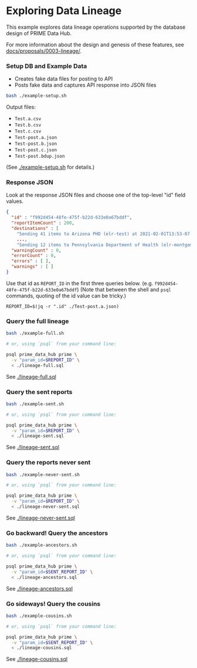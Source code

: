 # Exploring Data Lineage

This example explores data lineage operations supported by the database design of PRIME Data Hub.

For more information about the design and genesis of these features, see [docs/proposals/0003-lineage/](../../docs/proposals/0003-lineage/).


### Setup DB and Example Data

- Creates fake data files for posting to API
- Posts fake data and captures API response into JSON files


```sh
bash ./example-setup.sh
```

Output files:
  - `Test.a.csv`
  - `Test.b.csv`
  - `Test.c.csv`
  - `Test-post.a.json`
  - `Test-post.b.json`
  - `Test-post.c.json`
  - `Test-post.bdup.json`


(See [./example-setup.sh](./example-setup.sh) for details.)


### Response JSON

Look at the response JSON files and choose one of the top-level "id" field values.

```json
{
  "id" : "f992d454-48fe-475f-b22d-633e0a67bddf",
  "reportItemCount" : 200,
  "destinations" : [
    "Sending 41 items to Arizona PHD (elr-test) at 2021-02-01T13:53-07:00",
    ...,
    "Sending 12 items to Pennsylvania Department of Health (elr-montgomery-local) immediately" ],
  "warningCount" : 0,
  "errorCount" : 0,
  "errors" : [ ],
  "warnings" : [ ]
}
```

Use that id as `REPORT_ID` in the first three queries below. (e.g. `f992d454-48fe-475f-b22d-633e0a67bddf`)
(Note that between the shell and `psql` commands, quoting of the id value can be tricky.)

```
REPORT_ID=$(jq -r ".id" ./Test-post.a.json)
```


### Query the full lineage

```sh
bash ./example-full.sh

# or, using `psql` from your command line:

psql prime_data_hub prime \
  -v "param_id=$REPORT_ID" \
  < ./lineage-full.sql
```

See [./lineage-full.sql](./lineage-full.sql)



### Query the sent reports

```sh
bash ./example-sent.sh

# or, using `psql` from your command line:

psql prime_data_hub prime \
  -v "param_id=$REPORT_ID" \
  < ./lineage-sent.sql
```

See [./lineage-sent.sql](./lineage-sent.sql)



### Query the reports never sent

```sh
bash ./example-never-sent.sh

# or, using `psql` from your command line:

psql prime_data_hub prime \
  -v "param_id=$REPORT_ID" \
  < ./lineage-never-sent.sql
```

See [./lineage-never-sent.sql](./lineage-never-sent.sql)



### Go backward! Query the ancestors

```sh
bash ./example-ancestors.sh

# or, using `psql` from your command line:

psql prime_data_hub prime \
  -v "param_id=$SENT_REPORT_ID" \
  < ./lineage-ancestors.sql
```

See [./lineage-ancestors.sql](./lineage-ancestors.sql)


### Go sideways! Query the cousins

```sh
bash ./example-cousins.sh

# or, using `psql` from your command line:

psql prime_data_hub prime \
  -v "param_id=$SENT_REPORT_ID" \
  < ./lineage-cousins.sql
```

See [./lineage-cousins.sql](./lineage-cousins.sql)

